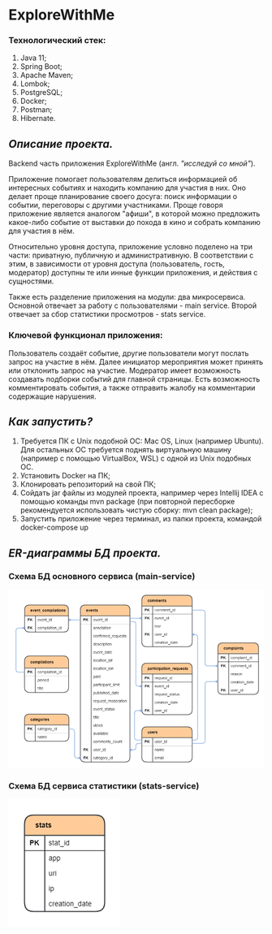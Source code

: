 # ExploreWithMe

### Технологический стек:

1. Java 11;
2. Spring Boot;
3. Apache Maven;
4. Lombok;
5. PostgreSQL;
6. Docker;
7. Postman;
8. Hibernate.

## _Описание проекта._
       
Backend часть приложения ExploreWithMe (англ. _"исследуй со мной"_).  

Приложение помогает пользователям делиться информацией об интересных событиях и находить компанию для участия в них. 
Оно делает проще планирование своего досуга: поиск информации о событии, переговоры с другими участниками. Проще говоря 
приложение является аналогом "афиши", в которой можно предложить какое-либо событие от выставки до похода в кино и 
собрать компанию для участия в нём.  

Относительно уровня доступа, приложение условно поделено на три части: приватную, публичную и административную. В 
соответствии с этим, в зависимости от уровня доступа (пользователь, гость, модератор) доступны те или инные функции 
приложения, и действия с сущностями.

Также есть разделение приложения на модули: два микросервиса. Основной отвечает за работу с пользователями - main 
service. Второй отвечает за сбор статистики просмотров - stats service.

### Ключевой функционал приложения:

Пользователь создаёт событие, другие пользователи могут послать запрос на участие в нём. Далее инициатор мероприятия 
может принять или отклонить запрос на участие. Модератор имеет возможность создавать подборки событий для главной 
страницы. Есть возможность комментировать события, а также отправить жалобу на комментарии содержащие нарушения.

## _Как запустить?_

1. Требуется ПК с Unix подобной ОС: Mac OS, Linux (например Ubuntu). Для остальных ОС требуется поднять виртуальную 
   машину (например с помощью VirtualBox, WSL) с одной из Unix подобных ОС.
2. Установить Docker на ПК;
3. Клонировать репозиторий на свой ПК;
4. Сойдать jar файлы из модулей проекта, например через Intellij IDEA с помощью команды mvn package (при повторной 
   пересборке рекомендуется использовать чистую сборку: mvn clean package);
5. Запустить приложение через терминал, из папки проекта, командой docker-compose up

## _ER-диаграммы БД проекта._

### Схема БД основного сервиса (main-service)

![ER-diagram main service.](explore_with_me_db/main_service_db.png)

### Схема БД сервиса статистики (stats-service)

![ER-diagram stats service.](explore_with_me_db/stats_service_db.png)